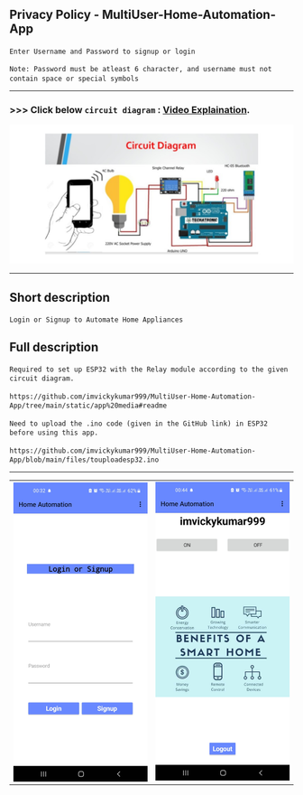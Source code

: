 ## Privacy Policy - MultiUser-Home-Automation-App

`Enter Username and Password to signup or login`

`Note: Password must be atleast 6 character, and username must not contain space or special symbols`

-----------------------------

### >>> Click below `circuit diagram` : [Video Explaination](https://clipchamp.com/watch/BBWwZlmcUz5).

[![cd](https://github.com/imvickykumar999/MultiUser-Home-Automation-App/raw/main/static/console%20graphics/circuit%20diagram.jpg)](https://clipchamp.com/watch/BBWwZlmcUz5)

-------------------------------

## Short description 

`Login or Signup to Automate Home Appliances`

## Full description

    Required to set up ESP32 with the Relay module according to the given circuit diagram.

    https://github.com/imvickykumar999/MultiUser-Home-Automation-App/tree/main/static/app%20media#readme

    Need to upload the .ino code (given in the GitHub link) in ESP32 before using this app.

    https://github.com/imvickykumar999/MultiUser-Home-Automation-App/blob/main/files/touploadesp32.ino

-----------------------------------------------

<table>
   <tr>
       <td><img src="https://github.com/imvickykumar999/MultiUser-Home-Automation-App/blob/main/static/console%20graphics/phone%20486%20x%201080/LoginSignup.jpg?raw=true" align="right" alt="4" width = 350px></td>
      <td><img src="https://github.com/imvickykumar999/MultiUser-Home-Automation-App/blob/main/static/console%20graphics/phone%20486%20x%201080/firstlook.jpg?raw=true" alt="3" width = 350px></td>
  </tr>
</table>

